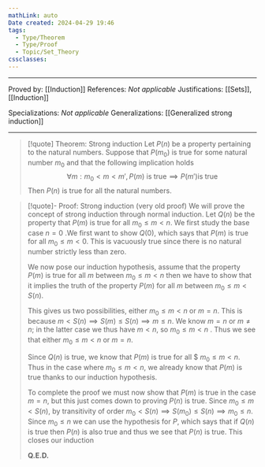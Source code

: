 ```yaml
---
mathLink: auto
Date created: 2024-04-29 19:46
tags:
  - Type/Theorem
  - Type/Proof
  - Topic/Set_Theory
cssclasses:
---
```


---

Proved by: [[Induction]]
References: _Not applicable_
Justifications: [[Sets]], [[Induction]]

Specializations: _Not applicable_
Generalizations: [[Generalized strong induction]]

---

> [!quote] Theorem: Strong induction
> Let $P(n)$ be a property pertaining to the natural numbers. Suppose that $P(m_{0})$ is true for some natural number $m_{0}$ and that the following implication holds $$ \forall m: m_{0}<m<m', P(m)\text{ is true} \implies P(m') \text{is true} $$ 
> Then $P(n)$ is true for all the natural numbers.

>[!quote]- Proof: Strong induction (very old proof)
>We will prove the concept of strong induction through normal induction. Let $Q(n)$ be the property that $P(m)$ is true for all $m_0 \leq m < n$. We first study the base case $n=0$ .We first want to show $Q(0)$, which says that $P(m)$ is true for all $m_0 \leq m < 0$. This is vacuously true since there is no natural number strictly less than zero.
>
>We now pose our induction hypothesis, assume that the property $P(m)$ is true for all $m$ between $m_0 \leq m < n$ then we have to show that it implies the truth of the property $P(m)$ for all $m$ between $m_0 \leq m < S(n)$.  
>
>This gives us two possibilities, either $m_0 \leq m < n$ or $m=n$. This is because $m<S(n)\implies S(m)\leq S(n)\implies m \leq n$. We know $m=n$ or $m \neq n$; in the latter case we thus have $m<n$, so $m_0 \leq m < n$ . Thus we see that either $m_0 \leq m < n$ or $m=n$. 
>
>Since $Q(n)$ is true, we know that $P(m)$ is true for all $ $m_0 \leq m <n$. Thus in the case where $m_0 \leq m <n$, we already know that $P(m)$ is true thanks to our induction hypothesis. 
>
>To complete the proof we must now show that $P(m)$ is true in the case $m=n$, but this just comes down to proving $P(n)$ is true. Since $m_0 \leq m < S(n)$, by transitivity of order $m_0 < S(n)\implies S(m_0) \leq S(n) \implies m_0 \leq n$. Since $m_0 \leq n$ we can use the hypothesis for $P$, which says that if $Q(n)$ is true then $P(n)$ is also true and thus we see that $P(n)$ is true. This closes our induction 
>
>**Q.E.D.**

